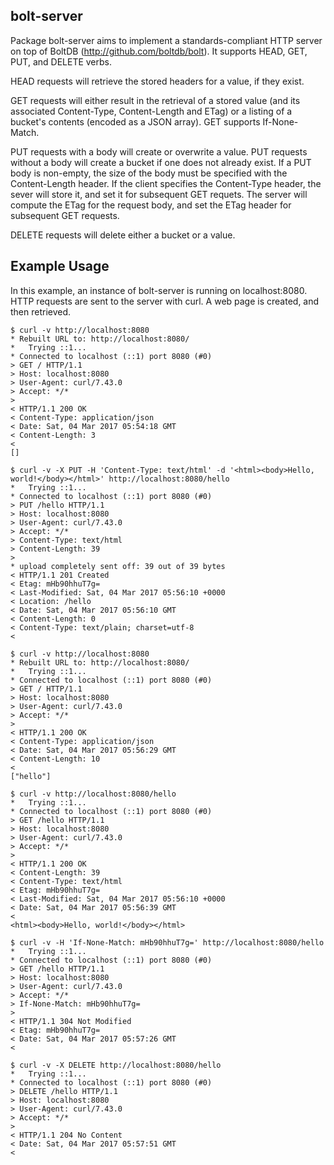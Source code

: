 bolt-server
-----------

Package bolt-server aims to implement a standards-compliant HTTP server on top
of BoltDB (http://github.com/boltdb/bolt). It supports HEAD, GET, PUT, and
DELETE verbs.

HEAD requests will retrieve the stored headers for a value, if they exist.

GET requests will either result in the retrieval of a stored value (and its
associated Content-Type, Content-Length and ETag) or a listing of a bucket's
contents (encoded as a JSON array). GET supports If-None-Match.

PUT requests with a body will create or overwrite a value. PUT requests without
a body will create a bucket if one does not already exist. If a PUT body is
non-empty, the size of the body must be specified with the Content-Length
header. If the client specifies the Content-Type header, the sever will store
it, and set it for subsequent GET requets. The server will compute the ETag
for the request body, and set the ETag header for subsequent GET requests.

DELETE requests will delete either a bucket or a value.

Example Usage
-------------

In this example, an instance of bolt-server is running on localhost:8080.
HTTP requests are sent to the server with curl. A web page is created, and
then retrieved.

```
$ curl -v http://localhost:8080
* Rebuilt URL to: http://localhost:8080/
*   Trying ::1...
* Connected to localhost (::1) port 8080 (#0)
> GET / HTTP/1.1
> Host: localhost:8080
> User-Agent: curl/7.43.0
> Accept: */*
>
< HTTP/1.1 200 OK
< Content-Type: application/json
< Date: Sat, 04 Mar 2017 05:54:18 GMT
< Content-Length: 3
<
[]

$ curl -v -X PUT -H 'Content-Type: text/html' -d '<html><body>Hello, world!</body></html>' http://localhost:8080/hello
*   Trying ::1...
* Connected to localhost (::1) port 8080 (#0)
> PUT /hello HTTP/1.1
> Host: localhost:8080
> User-Agent: curl/7.43.0
> Accept: */*
> Content-Type: text/html
> Content-Length: 39
>
* upload completely sent off: 39 out of 39 bytes
< HTTP/1.1 201 Created
< Etag: mHb90hhuT7g=
< Last-Modified: Sat, 04 Mar 2017 05:56:10 +0000
< Location: /hello
< Date: Sat, 04 Mar 2017 05:56:10 GMT
< Content-Length: 0
< Content-Type: text/plain; charset=utf-8
<

$ curl -v http://localhost:8080
* Rebuilt URL to: http://localhost:8080/
*   Trying ::1...
* Connected to localhost (::1) port 8080 (#0)
> GET / HTTP/1.1
> Host: localhost:8080
> User-Agent: curl/7.43.0
> Accept: */*
>
< HTTP/1.1 200 OK
< Content-Type: application/json
< Date: Sat, 04 Mar 2017 05:56:29 GMT
< Content-Length: 10
<
["hello"]

$ curl -v http://localhost:8080/hello
*   Trying ::1...
* Connected to localhost (::1) port 8080 (#0)
> GET /hello HTTP/1.1
> Host: localhost:8080
> User-Agent: curl/7.43.0
> Accept: */*
>
< HTTP/1.1 200 OK
< Content-Length: 39
< Content-Type: text/html
< Etag: mHb90hhuT7g=
< Last-Modified: Sat, 04 Mar 2017 05:56:10 +0000
< Date: Sat, 04 Mar 2017 05:56:39 GMT
<
<html><body>Hello, world!</body></html>

$ curl -v -H 'If-None-Match: mHb90hhuT7g=' http://localhost:8080/hello
*   Trying ::1...
* Connected to localhost (::1) port 8080 (#0)
> GET /hello HTTP/1.1
> Host: localhost:8080
> User-Agent: curl/7.43.0
> Accept: */*
> If-None-Match: mHb90hhuT7g=
>
< HTTP/1.1 304 Not Modified
< Etag: mHb90hhuT7g=
< Date: Sat, 04 Mar 2017 05:57:26 GMT
<

$ curl -v -X DELETE http://localhost:8080/hello
*   Trying ::1...
* Connected to localhost (::1) port 8080 (#0)
> DELETE /hello HTTP/1.1
> Host: localhost:8080
> User-Agent: curl/7.43.0
> Accept: */*
>
< HTTP/1.1 204 No Content
< Date: Sat, 04 Mar 2017 05:57:51 GMT
<
```
